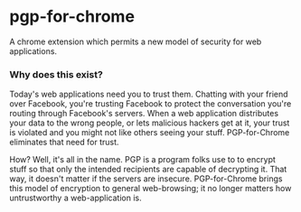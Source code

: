 pgp-for-chrome
==============

A chrome extension which permits a new model of security for web applications.

### Why does this exist?

Today's web applications need you to trust them. Chatting with your friend over Facebook, you're trusting Facebook to protect the conversation you're routing through Facebook's servers. When a web application distributes your data to the wrong people, or lets malicious hackers get at it, your trust is violated and you might not like others seeing your stuff. PGP-for-Chrome eliminates that need for trust. 

How? Well, it's all in the name. PGP is a program folks use to to encrypt stuff so that only the intended recipients are capable of decrypting it. That way, it doesn't matter if the servers are insecure. PGP-for-Chrome brings this model of encryption to general web-browsing; it no longer matters how untrustworthy a web-application is. 
